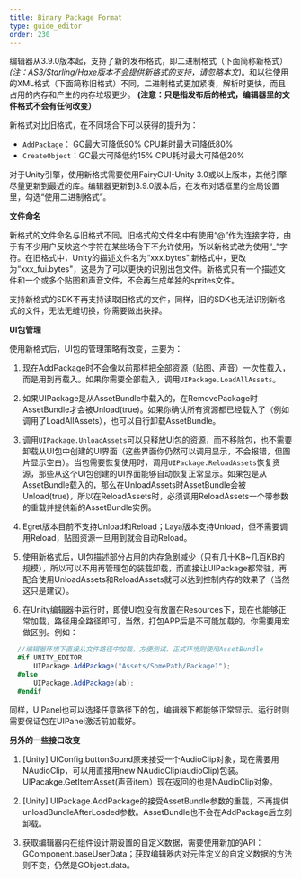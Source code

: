 ```yaml
---
title: Binary Package Format
type: guide_editor
order: 230
---
```


编辑器从3.9.0版本起，支持了新的发布格式，即二进制格式（下面简称新格式）*(注：AS3/Starling/Haxe版本不会提供新格式的支持，请忽略本文)*。和以往使用的XML格式（下面简称旧格式）不同，二进制格式更加紧凑，解析时更快，而且占用的内存和产生的内存垃圾更少。
**(注意：只是指发布后的格式，编辑器里的文件格式不会有任何改变）**

新格式对比旧格式，在不同场合下可以获得的提升为：
- `AddPackage`： GC最大可降低90% CPU耗时最大可降低80%
- `CreateObject`：GC最大可降低约15% CPU耗时最大可降低20%

对于Unity引擎，使用新格式需要使用FairyGUI-Unity 3.0或以上版本，其他引擎尽量更新到最近的库。编辑器更新到3.9.0版本后，在发布对话框里的全局设置里，勾选“使用二进制格式”。

**文件命名**

新格式的文件命名与旧格式不同。旧格式的文件名中有使用“@”作为连接字符，由于有不少用户反映这个字符在某些场合下不允许使用，所以新格式改为使用“_”字符。在旧格式中，Unity的描述文件名为“xxx.bytes",新格式中，更改为“xxx_fui.bytes"，这是为了可以更快的识别出包文件。新格式只有一个描述文件和一个或多个贴图和声音文件，不会再生成单独的sprites文件。

支持新格式的SDK不再支持读取旧格式的文件，同样，旧的SDK也无法识别新格式的文件，无法无缝切换，你需要做出抉择。

**UI包管理**

使用新格式后，UI包的管理策略有改变，主要为：
1. 现在AddPackage时不会像以前那样把全部资源（贴图、声音）一次性载入，而是用到再载入。如果你需要全部载入，调用`UIPackage.LoadAllAssets`。

2. 如果UIPackage是从AssetBundle中载入的，在RemovePackage时AssetBundle才会被Unload(true)。如果你确认所有资源都已经载入了（例如调用了LoadAllAssets），也可以自行卸载AssetBundle。

3. 调用`UIPackage.UnloadAssets`可以只释放UI包的资源，而不移除包，也不需要卸载从UI包中创建的UI界面（这些界面你仍然可以调用显示，不会报错，但图片显示空白）。当包需要恢复使用时，调用`UIPackage.ReloadAssets`恢复资源，那些从这个UI包创建的UI界面能够自动恢复正常显示。如果包是从AssetBundle载入的，那么在UnloadAssets时AssetBundle会被Unload(true)，所以在ReloadAssets时，必须调用ReloadAssets一个带参数的重载并提供新的AssetBundle实例。

4. Egret版本目前不支持Unload和Reload；Laya版本支持Unload，但不需要调用Reload，贴图资源一旦用到就会自动Reload。

5. 使用新格式后，UI包描述部分占用的内存急剧减少（只有几十KB~几百KB的规模），所以可以不用再管理包的装载卸载，而直接让UIPackage都常驻，再配合使用UnloadAssets和ReloadAssets就可以达到控制内存的效果了（当然这只是建议）。

6. 在Unity编辑器中运行时，即使UI包没有放置在Resources下，现在也能够正常加载，路径用全路径即可，当然，打包APP后是不可能加载的，你需要用宏做区别。例如：
  ```csharp
    //编辑器环境下直接从文件路径中加载，方便测试，正式环境则使用AssetBundle
    #if UNITY_EDITOR
        UIPackage.AddPackage("Assets/SomePath/Package1");
    #else
        UIPackage.AddPackage(ab);
    #endif
  ```
  同样，UIPanel也可以选择任意路径下的包，编辑器下都能够正常显示。运行时则需要保证包在UIPanel激活前加载好。

**另外的一些接口改变**

1. [Unity] UIConfig.buttonSound原来接受一个AudioClip对象，现在需要用NAudioClip，可以用直接用new NAudioClip(audioClip)包装。UIPacakge.GetItemAsset(声音item）现在返回的也是NAudioClip对象。

2. [Unity] UIPackage.AddPackage的接受AssetBundle参数的重载，不再提供unloadBundleAfterLoaded参数。AssetBundle也不会在AddPackage后立刻卸载。

3. 获取编辑器内在组件设计期设置的自定义数据，需要使用新加的API：GComponent.baseUserData；获取编辑器内对元件定义的自定义数据的方法则不变，仍然是GObject.data。
